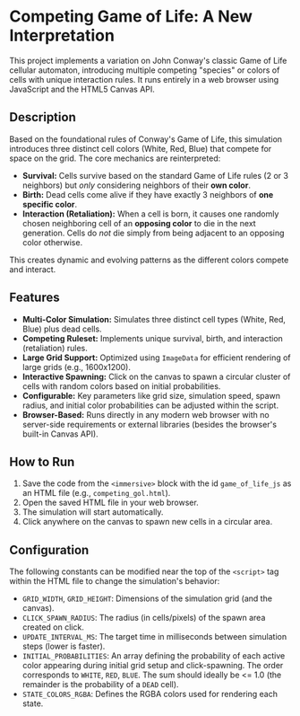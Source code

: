 # Competing Game of Life: A New Interpretation

This project implements a variation on John Conway's classic Game of Life cellular automaton, introducing multiple competing "species" or colors of cells with unique interaction rules. It runs entirely in a web browser using JavaScript and the HTML5 Canvas API.

## Description

Based on the foundational rules of Conway's Game of Life, this simulation introduces three distinct cell colors (White, Red, Blue) that compete for space on the grid. The core mechanics are reinterpreted:

* **Survival:** Cells survive based on the standard Game of Life rules (2 or 3 neighbors) but *only* considering neighbors of their **own color**.
* **Birth:** Dead cells come alive if they have exactly 3 neighbors of **one specific color**.
* **Interaction (Retaliation):** When a cell is born, it causes one randomly chosen neighboring cell of an **opposing color** to die in the next generation. Cells do *not* die simply from being adjacent to an opposing color otherwise.

This creates dynamic and evolving patterns as the different colors compete and interact.

## Features

* **Multi-Color Simulation:** Simulates three distinct cell types (White, Red, Blue) plus dead cells.
* **Competing Ruleset:** Implements unique survival, birth, and interaction (retaliation) rules.
* **Large Grid Support:** Optimized using `ImageData` for efficient rendering of large grids (e.g., 1600x1200).
* **Interactive Spawning:** Click on the canvas to spawn a circular cluster of cells with random colors based on initial probabilities.
* **Configurable:** Key parameters like grid size, simulation speed, spawn radius, and initial color probabilities can be adjusted within the script.
* **Browser-Based:** Runs directly in any modern web browser with no server-side requirements or external libraries (besides the browser's built-in Canvas API).

## How to Run

1.  Save the code from the `<immersive>` block with the id `game_of_life_js` as an HTML file (e.g., `competing_gol.html`).
2.  Open the saved HTML file in your web browser.
3.  The simulation will start automatically.
4.  Click anywhere on the canvas to spawn new cells in a circular area.

## Configuration

The following constants can be modified near the top of the `<script>` tag within the HTML file to change the simulation's behavior:

* `GRID_WIDTH`, `GRID_HEIGHT`: Dimensions of the simulation grid (and the canvas).
* `CLICK_SPAWN_RADIUS`: The radius (in cells/pixels) of the spawn area created on click.
* `UPDATE_INTERVAL_MS`: The target time in milliseconds between simulation steps (lower is faster).
* `INITIAL_PROBABILITIES`: An array defining the probability of each active color appearing during initial grid setup and click-spawning. The order corresponds to `WHITE`, `RED`, `BLUE`. The sum should ideally be <= 1.0 (the remainder is the probability of a `DEAD` cell).
* `STATE_COLORS_RGBA`: Defines the RGBA colors used for rendering each state.
